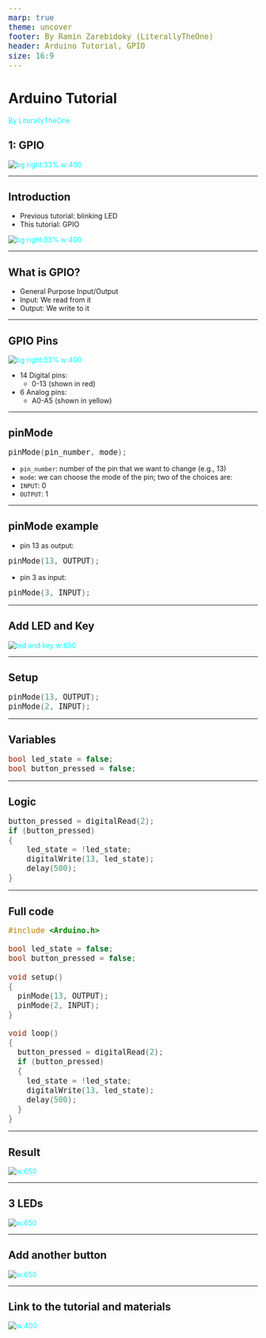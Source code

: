 ```yaml
---
marp: true
theme: uncover
footer: By Ramin Zarebidoky (LiterallyTheOne)
header: Arduino Tutorial, GPIO
size: 16:9
---
```



<style scoped>
p {
  color: cyan;
}
</style>

<!-- _header: "" -->
<!-- _footer: "" -->

# Arduino Tutorial

By LiterallyTheOne

## 1: GPIO

![bg right:33% w:400](qr-code-1.png)

---
<!-- paginate: true -->

## Introduction

* Previous tutorial: blinking LED
* This tutorial: GPIO

![bg right:33% w:400](../../docs/0-intro/arduino-led-blink.gif)

---

## What is GPIO?

* General Purpose Input/Output
* Input: We read from it
* Output: We write to it

---

## GPIO Pins

![bg right:33% w:400](../../docs/1-gpio/arduino-gpio.webp)

* 14 Digital pins:
  * 0-13 (shown in red)
* 6 Analog pins:
  * A0-A5 (shown in yellow)

---

## pinMode

```cpp
pinMode(pin_number, mode);
```

* `pin_number`: number of the pin that we want to change (e.g., 13)
* `mode`: we can choose the mode of the pin; two of the choices are:
* `INPUT`: 0
* `OUTPUT`: 1

---

## pinMode example

* pin 13 as output:

```cpp
pinMode(13, OUTPUT);
```

* pin 3 as input:

```cpp
pinMode(3, INPUT);
```

---

## Add LED and Key

![led and key w:650](../../docs/1-gpio/arduino-led-button.webp)

---

## Setup

```cpp
pinMode(13, OUTPUT);
pinMode(2, INPUT);
```

---

## Variables

```cpp
bool led_state = false;
bool button_pressed = false;
```

---

## Logic

```cpp
button_pressed = digitalRead(2);
if (button_pressed)
{
    led_state = !led_state;
    digitalWrite(13, led_state);
    delay(500);
}
```

---

## Full code

<style scoped>
  pre {
    font-size: 18px; /* Adjust this value to your desired size */
  }
</style>

```cpp
#include <Arduino.h>

bool led_state = false;
bool button_pressed = false;

void setup()
{
  pinMode(13, OUTPUT);
  pinMode(2, INPUT);
}

void loop()
{
  button_pressed = digitalRead(2);
  if (button_pressed)
  {
    led_state = !led_state;
    digitalWrite(13, led_state);
    delay(500);
  }
}
```

---

## Result

![w:650](../../docs/1-gpio/arduino-led-button-on-off.gif)

---

## 3 LEDs

![w:650](../../docs/1-gpio/traffic-light.gif)

---

## Add another button

![w:650](../../docs/1-gpio/traffic-light-two-buttons.gif)

---

## Link to the tutorial and materials

![w:400](qr-code-1.png)
